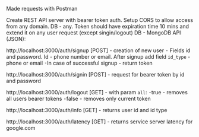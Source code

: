 Made requests with Postman

Create REST API server with bearer token auth. Setup CORS to allow access from any domain. DB - any.
Token should have expiration time 10 mins and extend it on any user request (except singin/logout)
DB - MongoDB
API (JSON):

http://localhost:3000/auth/signup [POST] - creation of new user
⁃ Fields id and password. Id - phone number or email. After signup add field `id_type` - phone or email
⁃In case of successful signup - return token 

http://localhost:3000/auth/signin [POST] - request for bearer token by id and password 

http://localhost:3000/auth/logout [GET] - with param `all`: 
⁃true - removes all users bearer tokens
⁃false - removes only current token

http://localhost:3000/auth/info [GET] - returns user id and id type

http://localhost:3000/auth/latency [GET] - returns service server latency for google.com 
